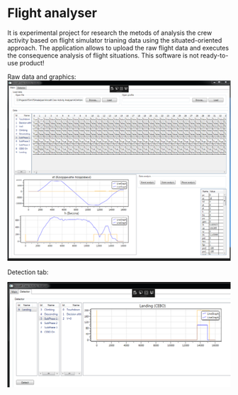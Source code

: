 # Flight analyser
It is experimental project for research the metods of analysis the crew activity based on flight simulator trianing data using the situated-oriented approach. The application allows to upload the raw flight data and executes the consequence analysis of flight situations. This software is not ready-to-use product!

Raw data and graphics:
![Image](Pictures/Data.PNG "Data")

Detection tab:

![Image](Pictures/Detection.PNG "Detection")
